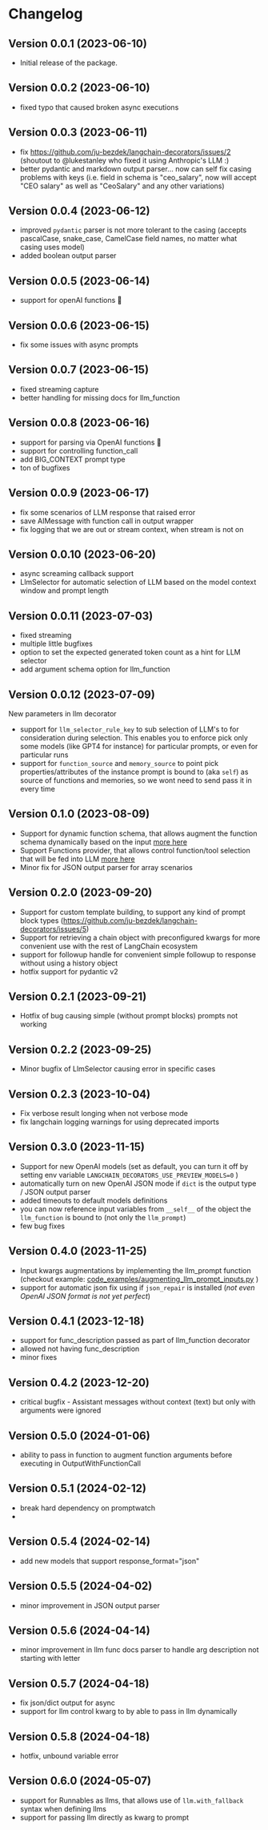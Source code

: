 # Changelog

## Version 0.0.1 (2023-06-10)

- Initial release of the package.

## Version 0.0.2 (2023-06-10)
- fixed typo that caused broken async executions

## Version 0.0.3 (2023-06-11)
- fix https://github.com/ju-bezdek/langchain-decorators/issues/2 
   (shoutout to @lukestanley who fixed it using Anthropic's LLM :)
- better pydantic and markdown output parser... now can self fix casing problems with keys (i.e. field in schema is "ceo_salary", now will accept "CEO salary" as well as "CeoSalary" and any other variations)

## Version 0.0.4 (2023-06-12)
- improved `pydantic` parser is not more tolerant to the casing (accepts pascalCase, snake_case, CamelCase field names, no matter what casing uses model)
- added boolean output parser


## Version 0.0.5 (2023-06-14)
- support for openAI functions 🚀 

## Version 0.0.6 (2023-06-15)
- fix some issues with async prompts

## Version 0.0.7 (2023-06-15)
- fixed streaming capture
- better handling for missing docs for llm_function

## Version 0.0.8 (2023-06-16)
- support for parsing via OpenAI functions 🚀
- support for controlling function_call
- add BIG_CONTEXT prompt type
- ton of bugfixes

## Version 0.0.9 (2023-06-17)
- fix some scenarios of LLM response that raised error
- save AIMessage with function call in output wrapper
- fix logging that we are out or stream context, when stream is not on

## Version 0.0.10 (2023-06-20)
- async screaming callback support
- LlmSelector for automatic selection of LLM based on the model context window and prompt length

## Version 0.0.11 (2023-07-03)
- fixed streaming
- multiple little bugfixes
- option to set the expected generated token count as a hint for LLM selector
- add argument schema option for llm_function

## Version 0.0.12 (2023-07-09)
New parameters in llm decorator
- support for `llm_selector_rule_key` to sub selection of LLM's to for consideration during selection. This enables you to enforce pick only some models (like GPT4 for instance) for particular prompts, or even for particular runs
- support for `function_source` and `memory_source` to point pick properties/attributes of the instance prompt is bound to (aka `self`) as source of functions and memories, so we wont need to send pass it in every time


## Version 0.1.0 (2023-08-09)
- Support for dynamic function schema, that allows augment the function schema dynamically based on the input [more here](./README.MD#dynamic-function-schemas)
- Support Functions provider, that allows control function/tool selection that will be fed into LLM [more here](./README.MD#functions-provider)
- Minor fix for JSON output parser for array scenarios

## Version 0.2.0 (2023-09-20)
- Support for custom template building, to support any kind of prompt block types (https://github.com/ju-bezdek/langchain-decorators/issues/5)
- Support for retrieving a chain object with preconfigured kwargs for more convenient use with the rest of LangChain ecosystem
- support for followup handle for convenient simple followup to response without using a history object
- hotfix support for pydantic v2


## Version 0.2.1 (2023-09-21)
- Hotfix of bug causing simple (without prompt blocks) prompts not working

## Version 0.2.2 (2023-09-25)
- Minor bugfix of LlmSelector causing error in specific cases

## Version 0.2.3 (2023-10-04)
- Fix verbose result longing when not verbose mode
- fix langchain logging warnings for using deprecated imports

## Version 0.3.0 (2023-11-15)
- Support for new OpenAI models (set as default, you can turn it off by setting env variable `LANGCHAIN_DECORATORS_USE_PREVIEW_MODELS=0` )
- automatically turn on new OpenAI JSON mode if `dict` is the output type / JSON output parser
- added timeouts to default models definitions
- you can now reference input variables from `__self__` of the object the `llm_function` is bound to (not only the `llm_prompt`)
- few bug fixes

## Version 0.4.0 (2023-11-25)
- Input kwargs augmentations by implementing the llm_prompt function  (checkout example: [code_examples/augmenting_llm_prompt_inputs.py](https://github.com/ju-bezdek/langchain-decorators/blob/main/code_examples/augmenting_llm_prompt_inputs.py) )
- support for automatic json fix using if `json_repair` is installed 
(*not even OpenAI JSON format is not yet perfect*)

## Version 0.4.1 (2023-12-18)
- support for func_description passed as part of llm_function decorator
- allowed not having func_description
- minor fixes

## Version 0.4.2 (2023-12-20)
- critical bugfix - Assistant messages without context (text) but only with arguments were ignored

## Version 0.5.0 (2024-01-06)
- ability to pass in function to augment function arguments before executing in OutputWithFunctionCall

## Version 0.5.1 (2024-02-12)
- break hard dependency on promptwatch
- 

## Version 0.5.4 (2024-02-14)
- add new models that support response_format="json"

## Version 0.5.5 (2024-04-02)
- minor improvement in JSON output parser

## Version 0.5.6 (2024-04-14)
- minor improvement in llm func docs parser to handle arg description not starting with letter

## Version 0.5.7 (2024-04-18)
- fix json/dict output for async
- support for llm control kwarg to by able to pass in llm dynamically

## Version 0.5.8 (2024-04-18)
- hotfix, unbound variable error

## Version 0.6.0 (2024-05-07)
- support for Runnables as llms, that allows use of `llm.with_fallback` syntax when defining llms
- support for passing llm directly as kwarg to prompt